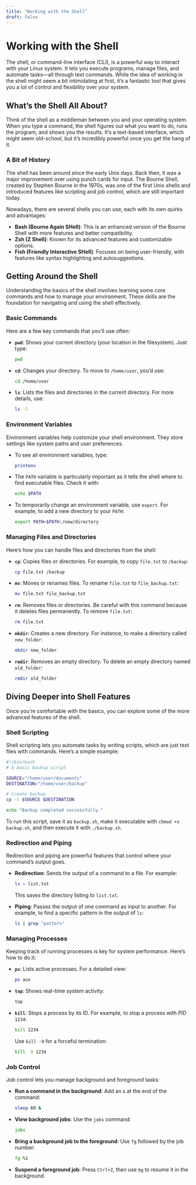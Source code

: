 ```yaml
---
title: "Working with the Shell"
draft: false
---
```


# Working with the Shell

The shell, or command-line interface (CLI), is a powerful way to interact with your Linux system. It lets you execute programs, manage files, and automate tasks—all through text commands. While the idea of working in the shell might seem a bit intimidating at first, it’s a fantastic tool that gives you a lot of control and flexibility over your system.

## What’s the Shell All About?

Think of the shell as a middleman between you and your operating system. When you type a command, the shell figures out what you want to do, runs the program, and shows you the results. It’s a text-based interface, which might seem old-school, but it’s incredibly powerful once you get the hang of it.

### A Bit of History

The shell has been around since the early Unix days. Back then, it was a major improvement over using punch cards for input. The Bourne Shell, created by Stephen Bourne in the 1970s, was one of the first Unix shells and introduced features like scripting and job control, which are still important today.

Nowadays, there are several shells you can use, each with its own quirks and advantages:

- **Bash (Bourne Again SHell)**: This is an enhanced version of the Bourne Shell with more features and better compatibility.
- **Zsh (Z Shell)**: Known for its advanced features and customizable options.
- **Fish (Friendly Interactive SHell)**: Focuses on being user-friendly, with features like syntax highlighting and autosuggestions.

## Getting Around the Shell

Understanding the basics of the shell involves learning some core commands and how to manage your environment. These skills are the foundation for navigating and using the shell effectively.

### Basic Commands

Here are a few key commands that you’ll use often:

- **`pwd`**: Shows your current directory (your location in the filesystem). Just type:

    ```bash
    pwd
    ```

- **`cd`**: Changes your directory. To move to `/home/user`, you’d use:

    ```bash
    cd /home/user
    ```

- **`ls`**: Lists the files and directories in the current directory. For more details, use:

    ```bash
    ls -l
    ```

### Environment Variables

Environment variables help customize your shell environment. They store settings like system paths and user preferences.

- To see all environment variables, type:

    ```bash
    printenv
    ```

- The `PATH` variable is particularly important as it tells the shell where to find executable files. Check it with:

    ```bash
    echo $PATH
    ```

- To temporarily change an environment variable, use `export`. For example, to add a new directory to your `PATH`:

    ```bash
    export PATH=$PATH:/new/directory
    ```

### Managing Files and Directories

Here’s how you can handle files and directories from the shell:

- **`cp`**: Copies files or directories. For example, to copy `file.txt` to `/backup`:

    ```bash
    cp file.txt /backup
    ```

- **`mv`**: Moves or renames files. To rename `file.txt` to `file_backup.txt`:

    ```bash
    mv file.txt file_backup.txt
    ```

- **`rm`**: Removes files or directories. Be careful with this command because it deletes files permanently. To remove `file.txt`:

    ```bash
    rm file.txt
    ```

- **`mkdir`**: Creates a new directory. For instance, to make a directory called `new_folder`:

    ```bash
    mkdir new_folder
    ```

- **`rmdir`**: Removes an empty directory. To delete an empty directory named `old_folder`:

    ```bash
    rmdir old_folder
    ```

## Diving Deeper into Shell Features

Once you’re comfortable with the basics, you can explore some of the more advanced features of the shell.

### Shell Scripting

Shell scripting lets you automate tasks by writing scripts, which are just text files with commands. Here’s a simple example:

```bash
#!/bin/bash
# A basic backup script

SOURCE="/home/user/documents"
DESTINATION="/home/user/backup"

# Create backup
cp -r $SOURCE $DESTINATION

echo "Backup completed successfully."
```

To run this script, save it as `backup.sh`, make it executable with `chmod +x backup.sh`, and then execute it with `./backup.sh`.

### Redirection and Piping

Redirection and piping are powerful features that control where your command’s output goes.

- **Redirection**: Sends the output of a command to a file. For example:

    ```bash
    ls > list.txt
    ```

  This saves the directory listing to `list.txt`.

- **Piping**: Passes the output of one command as input to another. For example, to find a specific pattern in the output of `ls`:

    ```bash
    ls | grep "pattern"
    ```

### Managing Processes

Keeping track of running processes is key for system performance. Here’s how to do it:

- **`ps`**: Lists active processes. For a detailed view:

    ```bash
    ps aux
    ```

- **`top`**: Shows real-time system activity:

    ```bash
    top
    ```

- **`kill`**: Stops a process by its ID. For example, to stop a process with PID `1234`:

    ```bash
    kill 1234
    ```

  Use `kill -9` for a forceful termination:

    ```bash
    kill -9 1234
    ```

### Job Control

Job control lets you manage background and foreground tasks:

- **Run a command in the background**: Add an `&` at the end of the command:

    ```bash
    sleep 60 &
    ```

- **View background jobs**: Use the `jobs` command:

    ```bash
    jobs
    ```

- **Bring a background job to the foreground**: Use `fg` followed by the job number:

    ```bash
    fg %1
    ```

- **Suspend a foreground job**: Press `Ctrl+Z`, then use `bg` to resume it in the background.